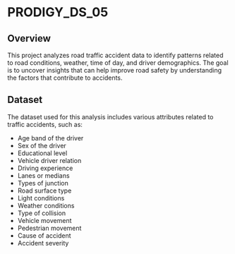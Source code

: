# PRODIGY_DS_05
## Overview
This project analyzes road traffic accident data to identify patterns related to road conditions, weather, time of day, and driver demographics. The goal is to uncover insights that can help improve road safety by understanding the factors that contribute to accidents.

## Dataset
The dataset used for this analysis includes various attributes related to traffic accidents, such as:
* Age band of the driver
* Sex of the driver
* Educational level
* Vehicle driver relation
* Driving experience
* Lanes or medians
* Types of junction
* Road surface type
* Light conditions
* Weather conditions
* Type of collision
* Vehicle movement
* Pedestrian movement
* Cause of accident
* Accident severity

